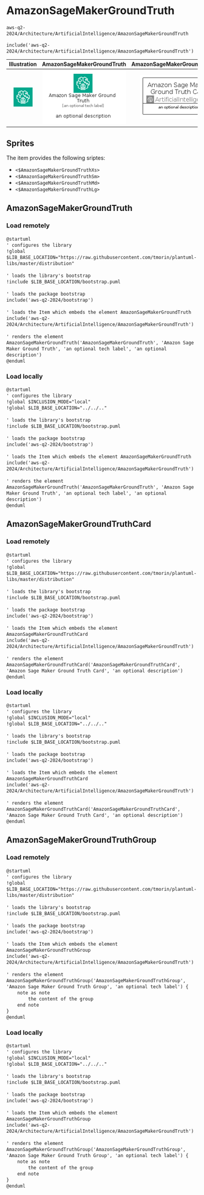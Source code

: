 # AmazonSageMakerGroundTruth


```text
aws-q2-2024/Architecture/ArtificialIntelligence/AmazonSageMakerGroundTruth
```

```text
include('aws-q2-2024/Architecture/ArtificialIntelligence/AmazonSageMakerGroundTruth')
```



| Illustration | AmazonSageMakerGroundTruth | AmazonSageMakerGroundTruthCard | AmazonSageMakerGroundTruthGroup |
| :---: | :---: | :---: | :---: |
| ![illustration for Illustration](../../../aws-q2-2024/Architecture/ArtificialIntelligence/AmazonSageMakerGroundTruth.png) | ![illustration for AmazonSageMakerGroundTruth](../../../aws-q2-2024/Architecture/ArtificialIntelligence/AmazonSageMakerGroundTruth.Local.png) | ![illustration for AmazonSageMakerGroundTruthCard](../../../aws-q2-2024/Architecture/ArtificialIntelligence/AmazonSageMakerGroundTruthCard.Local.png) | ![illustration for AmazonSageMakerGroundTruthGroup](../../../aws-q2-2024/Architecture/ArtificialIntelligence/AmazonSageMakerGroundTruthGroup.Local.png) |



## Sprites
The item provides the following sriptes:

- `<$AmazonSageMakerGroundTruthXs>`
- `<$AmazonSageMakerGroundTruthSm>`
- `<$AmazonSageMakerGroundTruthMd>`
- `<$AmazonSageMakerGroundTruthLg>`





## AmazonSageMakerGroundTruth

### Load remotely
```plantuml
@startuml
' configures the library
!global $LIB_BASE_LOCATION="https://raw.githubusercontent.com/tmorin/plantuml-libs/master/distribution"

' loads the library's bootstrap
!include $LIB_BASE_LOCATION/bootstrap.puml

' loads the package bootstrap
include('aws-q2-2024/bootstrap')

' loads the Item which embeds the element AmazonSageMakerGroundTruth
include('aws-q2-2024/Architecture/ArtificialIntelligence/AmazonSageMakerGroundTruth')

' renders the element
AmazonSageMakerGroundTruth('AmazonSageMakerGroundTruth', 'Amazon Sage Maker Ground Truth', 'an optional tech label', 'an optional description')
@enduml
```

### Load locally
```plantuml
@startuml
' configures the library
!global $INCLUSION_MODE="local"
!global $LIB_BASE_LOCATION="../../.."

' loads the library's bootstrap
!include $LIB_BASE_LOCATION/bootstrap.puml

' loads the package bootstrap
include('aws-q2-2024/bootstrap')

' loads the Item which embeds the element AmazonSageMakerGroundTruth
include('aws-q2-2024/Architecture/ArtificialIntelligence/AmazonSageMakerGroundTruth')

' renders the element
AmazonSageMakerGroundTruth('AmazonSageMakerGroundTruth', 'Amazon Sage Maker Ground Truth', 'an optional tech label', 'an optional description')
@enduml
```

## AmazonSageMakerGroundTruthCard

### Load remotely
```plantuml
@startuml
' configures the library
!global $LIB_BASE_LOCATION="https://raw.githubusercontent.com/tmorin/plantuml-libs/master/distribution"

' loads the library's bootstrap
!include $LIB_BASE_LOCATION/bootstrap.puml

' loads the package bootstrap
include('aws-q2-2024/bootstrap')

' loads the Item which embeds the element AmazonSageMakerGroundTruthCard
include('aws-q2-2024/Architecture/ArtificialIntelligence/AmazonSageMakerGroundTruth')

' renders the element
AmazonSageMakerGroundTruthCard('AmazonSageMakerGroundTruthCard', 'Amazon Sage Maker Ground Truth Card', 'an optional description')
@enduml
```

### Load locally
```plantuml
@startuml
' configures the library
!global $INCLUSION_MODE="local"
!global $LIB_BASE_LOCATION="../../.."

' loads the library's bootstrap
!include $LIB_BASE_LOCATION/bootstrap.puml

' loads the package bootstrap
include('aws-q2-2024/bootstrap')

' loads the Item which embeds the element AmazonSageMakerGroundTruthCard
include('aws-q2-2024/Architecture/ArtificialIntelligence/AmazonSageMakerGroundTruth')

' renders the element
AmazonSageMakerGroundTruthCard('AmazonSageMakerGroundTruthCard', 'Amazon Sage Maker Ground Truth Card', 'an optional description')
@enduml
```

## AmazonSageMakerGroundTruthGroup

### Load remotely
```plantuml
@startuml
' configures the library
!global $LIB_BASE_LOCATION="https://raw.githubusercontent.com/tmorin/plantuml-libs/master/distribution"

' loads the library's bootstrap
!include $LIB_BASE_LOCATION/bootstrap.puml

' loads the package bootstrap
include('aws-q2-2024/bootstrap')

' loads the Item which embeds the element AmazonSageMakerGroundTruthGroup
include('aws-q2-2024/Architecture/ArtificialIntelligence/AmazonSageMakerGroundTruth')

' renders the element
AmazonSageMakerGroundTruthGroup('AmazonSageMakerGroundTruthGroup', 'Amazon Sage Maker Ground Truth Group', 'an optional tech label') {
    note as note
        the content of the group
    end note
}
@enduml
```

### Load locally
```plantuml
@startuml
' configures the library
!global $INCLUSION_MODE="local"
!global $LIB_BASE_LOCATION="../../.."

' loads the library's bootstrap
!include $LIB_BASE_LOCATION/bootstrap.puml

' loads the package bootstrap
include('aws-q2-2024/bootstrap')

' loads the Item which embeds the element AmazonSageMakerGroundTruthGroup
include('aws-q2-2024/Architecture/ArtificialIntelligence/AmazonSageMakerGroundTruth')

' renders the element
AmazonSageMakerGroundTruthGroup('AmazonSageMakerGroundTruthGroup', 'Amazon Sage Maker Ground Truth Group', 'an optional tech label') {
    note as note
        the content of the group
    end note
}
@enduml
```

